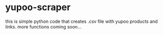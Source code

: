 # yupoo-scraper
this is simple python code that creates .csv file with yupoo products and links.
more functions coming soon...
